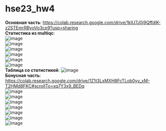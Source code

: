 # hse23_hw4  
**Основная часть**: https://colab.research.google.com/drive/1kIU7J0j9QffdlK-z2STEmrRByoVo3cp9?usp=sharing  
**Статистика из multiqc**:  
![image](https://github.com/admukhortikova/hse23_hw4/assets/146677685/0960b005-1398-4881-944b-d04f4ae8deb2)  
![image](https://github.com/admukhortikova/hse23_hw4/assets/146677685/a169eea4-5ed7-4342-aae6-06c4ee4fae85)  
![image](https://github.com/admukhortikova/hse23_hw4/assets/146677685/daebe221-9eac-428e-bde9-0235bd32e21f)  
![image](https://github.com/admukhortikova/hse23_hw4/assets/146677685/ec112822-9b3a-4a1c-a48b-d0eb30cd54a3)  
![image](https://github.com/admukhortikova/hse23_hw4/assets/146677685/9e03b5ca-2c76-4b0d-bec8-d8ad06a3fdaf)  
![image](https://github.com/admukhortikova/hse23_hw4/assets/146677685/3a4b1e2b-31b5-44c1-8142-cc4df0aa31cb)  
**Таблица со статистикой**:
![image](https://github.com/admukhortikova/hse23_hw4/assets/146677685/185beaa5-5f47-4e9b-b516-dedf02b4f960)  
**Бонусная часть**: https://colab.research.google.com/drive/1Z1t3LxMXH8FcTLob0yv_xM-T2HMd8FKC#scrollTo=xq7Y3x9_BEDq  
![image](https://github.com/admukhortikova/hse23_hw4/assets/146677685/72665c8d-918d-460d-bd66-7bb8bd2b6374)  
![image](https://github.com/admukhortikova/hse23_hw4/assets/146677685/3ec6ffb7-9669-4cc8-9d16-cc73311f1317)  
![image](https://github.com/admukhortikova/hse23_hw4/assets/146677685/94f53149-c0fe-4849-8840-1d953d5f2e1f)  
![image](https://github.com/admukhortikova/hse23_hw4/assets/146677685/2e4eec98-553a-4db6-a1a7-13e7eadbbf2a)  
![image](https://github.com/admukhortikova/hse23_hw4/assets/146677685/bf4d4a85-f7f0-4f62-ab90-9c8a90215593)  
![image](https://github.com/admukhortikova/hse23_hw4/assets/146677685/dc8e2a0e-07fe-4170-8574-04ea40bb9300)  
![image](https://github.com/admukhortikova/hse23_hw4/assets/146677685/3289be79-052b-4237-8ea6-ee22f9ff0342)















